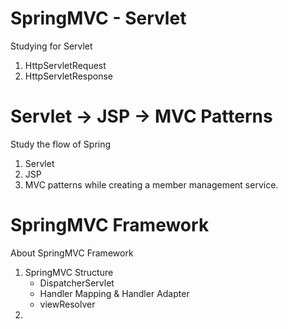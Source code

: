 # SpringMVC - Servlet
Studying for Servlet
1. HttpServletRequest
2. HttpServletResponse

# Servlet -> JSP -> MVC Patterns
Study the flow of Spring
1. Servlet
2. JSP
3. MVC patterns 
while creating a member management service.  

# SpringMVC Framework
About SpringMVC Framework
1. SpringMVC Structure 
    - DispatcherServlet
    - Handler Mapping & Handler Adapter
    - viewResolver
2. 

